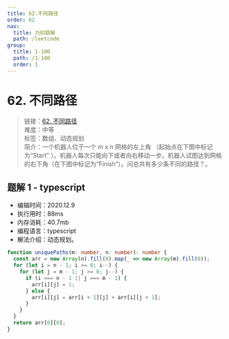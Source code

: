 ```yaml
---
title: 62.不同路径
order: 62
nav:
  title: 力扣题解
  path: /leetcode
group:
  title: 1-100
  path: /1-100
  order: 1
---
```


# 62. 不同路径

> 链接：[62. 不同路径](https://leetcode-cn.com/problems/unique-paths/)  
> 难度：中等  
> 标签：数组、动态规划  
> 简介：一个机器人位于一个 m x n 网格的左上角 （起始点在下图中标记为“Start” ）。机器人每次只能向下或者向右移动一步。机器人试图达到网格的右下角（在下图中标记为“Finish”）。问总共有多少条不同的路径？。

## 题解 1 - typescript

- 编辑时间：2020.12.9
- 执行用时：88ms
- 内存消耗：40.7mb
- 编程语言：typescript
- 解法介绍：动态规划。

```typescript
function uniquePaths(m: number, n: number): number {
  const arr = new Array(n).fill(0).map(_ => new Array(m).fill(0));
  for (let i = n - 1; i >= 0; i--) {
    for (let j = m - 1; j >= 0; j--) {
      if (i === n - 1 || j === m - 1) {
        arr[i][j] = 1;
      } else {
        arr[i][j] = arr[i + 1][j] + arr[i][j + 1];
      }
    }
  }
  return arr[0][0];
}
```
